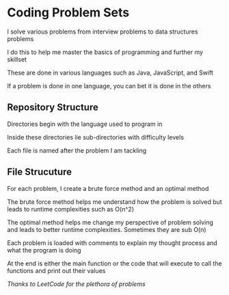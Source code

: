 # Coding Problem Sets

I solve various problems from interview problems to data structures problems

I do this to help me master the basics of programming and further my skillset

These are done in various languages such as Java, JavaScript, and Swift

If a problem is done in one language, you can bet it is done in the others

## Repository Structure

Directories begin with the language used to program in

Inside these directories lie sub-directories with difficulty levels

Each file is named after the problem I am tackling

## File Strucuture

For each problem, I create a brute force method and an optimal method

The brute force method helps me understand how the problem is solved but leads to runtime complexities such as O(n^2)

The optimal method helps me change my perspective of problem solving and leads to better runtime complexities. Sometimes they are sub O(n)

Each problem is loaded with comments to explain my thought process and what the program is doing

At the end is either the main function or the code that will execute to call the functions and print out their values

*Thanks to LeetCode for the plethora of problems*
